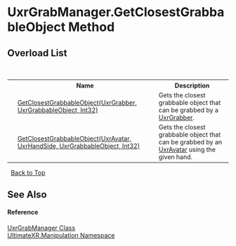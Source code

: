 # UxrGrabManager.GetClosestGrabbableObject Method 
 


## Overload List
&nbsp;<table><tr><th></th><th>Name</th><th>Description</th></tr><tr><td>![Public method](media/pubmethod.gif "Public method")</td><td><a href="M_UltimateXR_Manipulation_UxrGrabManager_GetClosestGrabbableObject_1">GetClosestGrabbableObject(UxrGrabber, UxrGrabbableObject, Int32)</a></td><td>
Gets the closest grabbable object that can be grabbed by a <a href="T_UltimateXR_Manipulation_UxrGrabber">UxrGrabber</a>.</td></tr><tr><td>![Public method](media/pubmethod.gif "Public method")</td><td><a href="M_UltimateXR_Manipulation_UxrGrabManager_GetClosestGrabbableObject">GetClosestGrabbableObject(UxrAvatar, UxrHandSide, UxrGrabbableObject, Int32)</a></td><td>
Gets the closest grabbable object that can be grabbed by an <a href="T_UltimateXR_Avatar_UxrAvatar">UxrAvatar</a> using the given hand.</td></tr></table>&nbsp;
<a href="#uxrgrabmanager.getclosestgrabbableobject-method">Back to Top</a>

## See Also


#### Reference
<a href="T_UltimateXR_Manipulation_UxrGrabManager">UxrGrabManager Class</a><br /><a href="N_UltimateXR_Manipulation">UltimateXR.Manipulation Namespace</a><br />